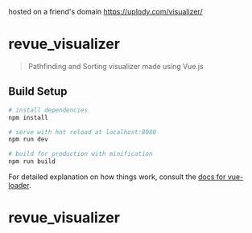 hosted on a friend's domain https://uplody.com/visualizer/

# revue_visualizer

> Pathfinding and Sorting visualizer made using Vue.js

## Build Setup

``` bash
# install dependencies
npm install

# serve with hot reload at localhost:8080
npm run dev

# build for production with minification
npm run build
```

For detailed explanation on how things work, consult the [docs for vue-loader](http://vuejs.github.io/vue-loader).
# revue_visualizer

